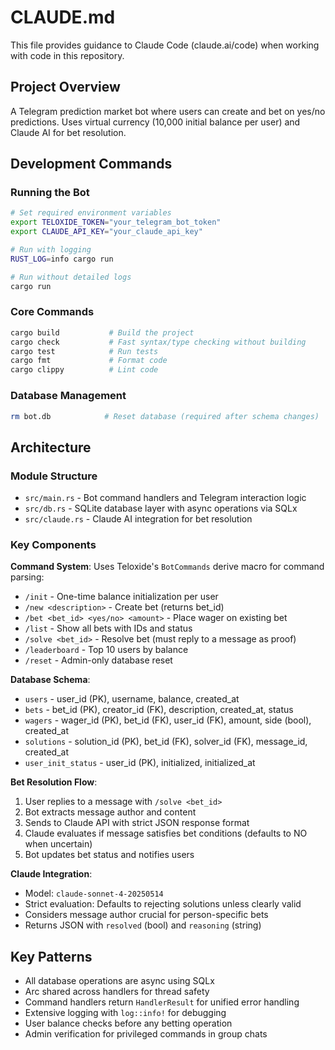 # CLAUDE.md

This file provides guidance to Claude Code (claude.ai/code) when working with code in this repository.

## Project Overview

A Telegram prediction market bot where users can create and bet on yes/no predictions. Uses virtual currency (10,000 initial balance per user) and Claude AI for bet resolution.

## Development Commands

### Running the Bot
```bash
# Set required environment variables
export TELOXIDE_TOKEN="your_telegram_bot_token"
export CLAUDE_API_KEY="your_claude_api_key"

# Run with logging
RUST_LOG=info cargo run

# Run without detailed logs
cargo run
```

### Core Commands
```bash
cargo build           # Build the project
cargo check           # Fast syntax/type checking without building
cargo test            # Run tests
cargo fmt             # Format code
cargo clippy          # Lint code
```

### Database Management
```bash
rm bot.db            # Reset database (required after schema changes)
```

## Architecture

### Module Structure
- `src/main.rs` - Bot command handlers and Telegram interaction logic
- `src/db.rs` - SQLite database layer with async operations via SQLx
- `src/claude.rs` - Claude AI integration for bet resolution

### Key Components

**Command System**: Uses Teloxide's `BotCommands` derive macro for command parsing:
- `/init` - One-time balance initialization per user
- `/new <description>` - Create bet (returns bet_id)
- `/bet <bet_id> <yes/no> <amount>` - Place wager on existing bet
- `/list` - Show all bets with IDs and status
- `/solve <bet_id>` - Resolve bet (must reply to a message as proof)
- `/leaderboard` - Top 10 users by balance
- `/reset` - Admin-only database reset

**Database Schema**:
- `users` - user_id (PK), username, balance, created_at
- `bets` - bet_id (PK), creator_id (FK), description, created_at, status
- `wagers` - wager_id (PK), bet_id (FK), user_id (FK), amount, side (bool), created_at
- `solutions` - solution_id (PK), bet_id (FK), solver_id (FK), message_id, created_at
- `user_init_status` - user_id (PK), initialized, initialized_at

**Bet Resolution Flow**:
1. User replies to a message with `/solve <bet_id>`
2. Bot extracts message author and content
3. Sends to Claude API with strict JSON response format
4. Claude evaluates if message satisfies bet conditions (defaults to NO when uncertain)
5. Bot updates bet status and notifies users

**Claude Integration**:
- Model: `claude-sonnet-4-20250514`
- Strict evaluation: Defaults to rejecting solutions unless clearly valid
- Considers message author crucial for person-specific bets
- Returns JSON with `resolved` (bool) and `reasoning` (string)

## Key Patterns

- All database operations are async using SQLx
- Arc<Database> shared across handlers for thread safety
- Command handlers return `HandlerResult` for unified error handling
- Extensive logging with `log::info!` for debugging
- User balance checks before any betting operation
- Admin verification for privileged commands in group chats